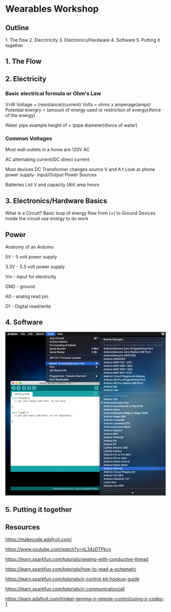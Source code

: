 <H1>Wearables Workshop</H1>

<h2>Outline</h2>
1. The flow
2. Elecctricity
3. Electronics/Hardware
4. Software
5. Putting it together

<h2>1. The Flow</h2>

<h2>2. Electricity</h2>

<h3>Basic electrical formula or Ohm's Law</h3>
V=IR 
Voltage = (resistance)(current)
Volts = ohms x amperage(amps)
Potential energry = (amount of energy used or restriction of energy)(force of the energy)

Water pipe example
height of  = (pipe diameter)(force of water)


<h3>Common Voltages</h3>
Most wall outlets in a home are 120V AC


AC alternating current/DC direct current

Most devices DC
Transformer changes source V and A t
Look at phone power supply- Input/Output
Power Sources

Batteries
List V and capacity (Ah) amp hours

<h2>3. Electronics/Hardware Basics</h2>

What is a Circuit? Basic loop of energy flow from (+) to Ground
Devices inside the circuit use energy to do work

<h2>Power</h2>


Anatomy of an Arduino <p>
5V - 5 volt power supply<p>
3.3V - 3.3 volt power supply<p>
Vin - input for electricity<p>
GND - ground<p>
A0 - analog read pin<p>
D1 - Digital read/write<p>
  
<h2>4. Software</h2>  


<img src="images\selectgemma.png">

<h2>5. Putting it together</h2>  

<h2>Resources</h2>

https://makecode.adafruit.com/<p>
https://www.youtube.com/watch?v=nL34zDTPkcs<p>
https://learn.sparkfun.com/tutorials/sewing-with-conductive-thread<p>
https://learn.sparkfun.com/tutorials/how-to-read-a-schematic<p>
https://learn.sparkfun.com/tutorials/ir-control-kit-hookup-guide<p>
https://learn.sparkfun.com/tutorials/ir-communication/all<p>
https://learn.adafruit.com/trinket-gemma-ir-remote-control/using-ir-codes-1
